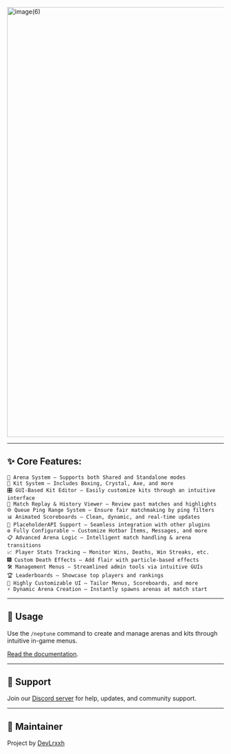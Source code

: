 <img width="2000" height="1000" alt="image(6)" src="https://github.com/user-attachments/assets/76ecdb11-ead6-4598-9d0c-4327503df5ec" />

---

## ✨ Core Features:
    🔁 Arena System — Supports both Shared and Standalone modes
    🥊 Kit System — Includes Boxing, Crystal, Axe, and more
    🎛️ GUI-Based Kit Editor — Easily customize kits through an intuitive interface
    🎥 Match Replay & History Viewer — Review past matches and highlights
    🌐 Queue Ping Range System — Ensure fair matchmaking by ping filters
    📊 Animated Scoreboards — Clean, dynamic, and real-time updates
    🧩 PlaceholderAPI Support — Seamless integration with other plugins
    ⚙️ Fully Configurable — Customize Hotbar Items, Messages, and more
    📋 Advanced Arena Logic — Intelligent match handling & arena transitions
    📈 Player Stats Tracking — Monitor Wins, Deaths, Win Streaks, etc.
    🎆 Custom Death Effects — Add flair with particle-based effects
    🛠️ Management Menus — Streamlined admin tools via intuitive GUIs
    🏆 Leaderboards — Showcase top players and rankings
    🧩 Highly Customizable UI — Tailor Menus, Scoreboards, and more
    ⚡ Dynamic Arena Creation — Instantly spawns arenas at match start
---

## 🧪 Usage

Use the `/neptune` command to create and manage arenas and kits through intuitive in-game menus.

[Read the documentation](./docs/README.md).

---

## 💬 Support

Join our [Discord server](https://discord.gg/f6rUtpy6y4) for help, updates, and community support.

---

## 👤 Maintainer

Project by [DevLrxxh](https://github.com/Devlrxxh)

